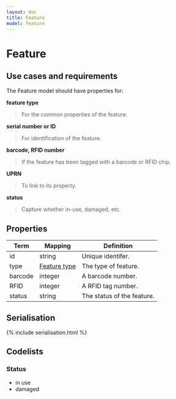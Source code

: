 ```yaml
---
layout: doc
title: Feature
model: feature
---
```


# Feature

## Use cases and requirements

The Feature model should have properties for:

**feature type**

> For the common properties of the feature.

**serial number or ID**

> For identification of the feature.

**barcode, RFID number**

> If the feature has been tagged with a barcode or RFID chip.

**UPRN**

> To link to its property.

**status**

> Capture whether in-use, damaged, etc.


## Properties

Term     | Mapping | Definition
---------|---------|-----------
id | string | Unique identifer.
type | [Feature type](feature-type.html) | The type of feature.
barcode | integer | A barcode number.
RFID | integer | A RFID tag number.
status | string | The status of the feature.


## Serialisation

{% include serialisation.html %}


## Codelists

### Status

* in use
* damaged

